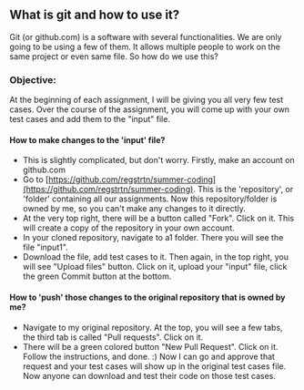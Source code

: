 ## What is git and how to use it? 

Git (or github.com) is a software with several functionalities. We are only going to be using a few of them. 
It allows multiple people to work on the same project or even same file. So how do we use this? 

### Objective: 
At the beginning of each assignment, I will be giving you all very few test cases. Over the course of the assignment, you will come up with your own test cases and add them to the "input" file. 

#### How to make changes to the 'input' file?
- This is slightly complicated, but don't worry. Firstly, make an account on github.com
- Go to [https://github.com/regstrtn/summer-coding](https://github.com/regstrtn/summer-coding). This is the 'repository', or 'folder' containing all our assignments. Now this repository/folder is owned by me, so you can't make any changes to it directly.  
- At the very top right, there will be a button called "Fork". Click on it. This will create a copy of the repository in your own account. 
- In your cloned repository, navigate to a1 folder. There you will see the file "input1". 
- Download the file, add test cases to it. Then again, in the top right, you will see "Upload files" button. Click on it, upload your "input" file, click the green Commit button at the bottom. 

#### How to 'push' those changes to the original repository that is owned by me? 
- Navigate to my original repository. At the top, you will see a few tabs, the third tab is called "Pull requests". Click on it. 
- There will be a green colored button "New Pull Request". Click on it. Follow the instructions, and done. :) Now I can go and approve that request and your test cases will show up in the original test cases file. Now anyone can download and test their code on those test cases. 
